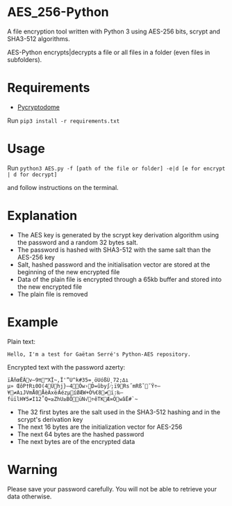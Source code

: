 # AES_256-Python
A file encryption tool written with Python 3 using AES-256 bits, scrypt and SHA3-512 algorithms.

AES-Python encrypts|decrypts a file or all files in a folder (even files in subfolders).

# Requirements
- [Pycryptodome](https://pycryptodome.readthedocs.io/en/latest/)

Run `pip3 install -r requirements.txt`

# Usage
Run `python3 AES.py -f [path of the file or folder] -e|d [e for encrypt | d for decrypt]`

and follow instructions on the terminal.

# Explanation
- The AES key is generated by the scrypt key derivation algorithm using the password and a random 32 bytes salt.
- The password is hashed with SHA3-512 with the same salt than the AES-256 key
- Salt, hashed password and the initialisation vector are stored at the beginning of the new encrypted file
- Data of the plain file is encrypted through a 65kb buffer and stored into the new encrypted file
- The plain file is removed

# Example
Plain text:
```
Hello, I'm a test for Gaëtan Serré's Python-AES repository.
```

Encrypted text with the password azerty:
```
ïÅñœËÂv—9π™XÏ~,Ï'”Ü^k#35=˛öUóßÚ˛72;∆ı
µ» ŒôP†Rı0O(4Ühj}—4Òw›D=ûby∫⁄;ï9Rs˝mRßˇ˘Ÿ÷—¥≠AıJVmÅ0ÅèÁxë⁄ ÂézµíØÆW+Ò%€8≠ï:‰–füïlH¥5≠I12˚Q≈≥ZhU≥BÕüN√÷êTKÆ∞ÖwâË#`~
```

- The 32 first bytes are the salt used in the SHA3-512 hashing and in the scrypt's derivation key
- The next 16 bytes are the initialization vector for AES-256
- The next 64 bytes are the hashed password
- The next bytes are of the encrypted data



# Warning
Please save your password carefully. You will not be able to retrieve your data otherwise.
